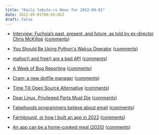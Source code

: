 ```yaml
---
title: "Daily lobste.rs News for 2022-09-01"
date: 2022-09-01T00:05:02Z
draft: false
---
```






- [Interview: Fuchsia’s past, present, and future, as told by ex-director Chris McKillop](https://9to5google.com/2022/08/30/fuchsia-director-interview-chris-mckillop/)
  ([comments](https://lobste.rs/s/pnhmv5/interview_fuchsia_s_past_present_future))



- [You Should Be Using Python's Walrus Operator](https://martinheinz.dev/blog/79)
  ([comments](https://lobste.rs/s/0ipjdk/you_should_be_using_python_s_walrus))



- [malloc() and free() are a bad API](https://www.foonathan.net/2022/08/malloc-interface/)
  ([comments](https://lobste.rs/s/ywsc55/malloc_free_are_bad_api))



- [A Week of Bug Reporting](https://tratt.net/laurie/blog/2022/a_week_of_bug_reporting.html)
  ([comments](https://lobste.rs/s/uvxxye/week_bug_reporting))



- [Cram; a new dotfile manager](https://arrdem.com/2022/08/31/dotfiles/)
  ([comments](https://lobste.rs/s/evu4aw/cram_new_dotfile_manager))



- [Time Till Open Source Alternative](https://staltz.com/time-till-open-source-alternative.html)
  ([comments](https://lobste.rs/s/qawxir/time_till_open_source_alternative))



- [Dear Linux, Privileged Ports Must Die](https://ar.al/2022/08/30/dear-linux-privileged-ports-must-die/)
  ([comments](https://lobste.rs/s/ejwibq/dear_linux_privileged_ports_must_die))



- [Falsehoods programmers believe about email](https://beesbuzz.biz/code/439-Falsehoods-programmers-believe-about-email)
  ([comments](https://lobste.rs/s/pflgu7/falsehoods_programmers_believe_about))



- [Farmbound, or how I built an app in 2022](https://www.kryogenix.org/days/2022/08/31/farmbound-or-how-i-built-an-app-in-2022/)
  ([comments](https://lobste.rs/s/p6apmq/farmbound_how_i_built_app_2022))



- [An app can be a home-cooked meal (2020)](https://www.robinsloan.com/notes/home-cooked-app/)
  ([comments](https://lobste.rs/s/oxmkqj/app_can_be_home_cooked_meal_2020))


